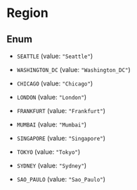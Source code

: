 

# Region

## Enum


* `SEATTLE` (value: `"Seattle"`)

* `WASHINGTON_DC` (value: `"Washington_DC"`)

* `CHICAGO` (value: `"Chicago"`)

* `LONDON` (value: `"London"`)

* `FRANKFURT` (value: `"Frankfurt"`)

* `MUMBAI` (value: `"Mumbai"`)

* `SINGAPORE` (value: `"Singapore"`)

* `TOKYO` (value: `"Tokyo"`)

* `SYDNEY` (value: `"Sydney"`)

* `SAO_PAULO` (value: `"Sao_Paulo"`)



